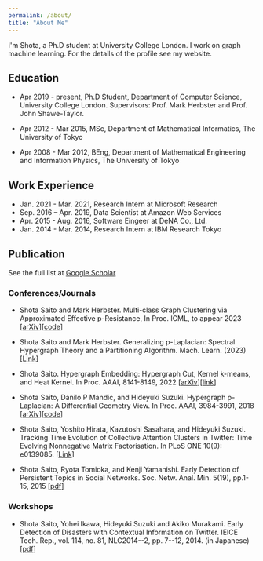 ```yaml
---
permalink: /about/
title: "About Me"
---
```


I'm Shota, a Ph.D student at University College London. I work on graph machine learning. For the details of the profile see my website.


## Education

- Apr 2019 - present, Ph.D Student, 
     Department of Computer Science, University College London.
     Supervisors: Prof. Mark Herbster and Prof. John Shawe-Taylor.

- Apr 2012 - Mar 2015,  MSc, Department of Mathematical Informatics, The University of Tokyo

- Apr 2008 - Mar 2012, BEng,
Department of Mathematical Engineering and Information Physics, The University of Tokyo

## Work Experience
  - Jan. 2021 - Mar. 2021, Research Intern at Microsoft Research
  - Sep. 2016 – Apr. 2019, Data Scientist at Amazon Web Services
  - Apr. 2015 - Aug. 2016, Software Eingeer at DeNA Co., Ltd.
  - Jan. 2014 - Mar. 2014, Research Intern at IBM Research Tokyo

## Publication

See the full list at [Google Scholar](https://scholar.google.com/citations?user=B4jqiWUAAAAJ)

### Conferences/Journals

- Shota Saito and Mark Herbster. Multi-class Graph Clustering via Approximated Effective p-Resistance, In Proc. ICML, to appear 2023 [[arXiv](https://arxiv.org/abs/2306.08617)][[code](https://github.com/ShotaSAITO/approximated-presistance)]

- Shota Saito and Mark Herbster. Generalizing p-Laplacian: Spectral Hypergraph Theory and a Partitioning Algorithm. Mach. Learn. (2023) [[Link](https://link.springer.com/article/10.1007/s10994-022-06264-y)]

- Shota Saito. Hypergraph Embedding: Hypergraph Cut, Kernel k-means, and Heat Kernel. In Proc. AAAI, 8141-8149, 2022 [[arXiv](https://arxiv.org/abs/2203.09888)][[link](https://github.com/ShotaSAITO/HypergraphModeling)]

- Shota Saito, Danilo P Mandic, and Hideyuki Suzuki. Hypergraph p-Laplacian: A Differential Geometry View. In Proc. AAAI, 3984-3991, 2018 [[arXiv](https://arxiv.org/abs/1711.08171)][[code](https://github.com/ShotaSAITO/Hypergraph-Laplacian)]

- Shota Saito, Yoshito Hirata, Kazutoshi Sasahara, and Hideyuki Suzuki. Tracking Time Evolution of Collective Attention Clusters in Twitter: Time Evolving Nonnegative Matrix Factorisation. In PLoS ONE 10(9): e0139085. [[Link](https://journals.plos.org/plosone/article?id=10.1371/journal.pone.0139085)] 

-  Shota Saito, Ryota Tomioka, and Kenji Yamanishi. Early Detection of Persistent Topics in Social Networks. Soc. Netw. Anal. Min. 5(19), pp.1-15, 2015 [[pdf](/assets/papers/snam15.pdf)]


### Workshops

 - Shota Saito, Yohei Ikawa, Hideyuki Suzuki and Akiko Murakami. Early Detection of Disasters with Contextual Information on Twitter. IEICE Tech. Rep., vol. 114, no. 81, NLC2014--2, pp. 7--12, 2014. (in Japanese) [[pdf](/assets/papers/nlc14.pdf)]